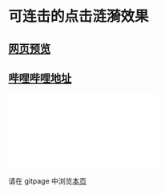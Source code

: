 # 可连击的点击涟漪效果

## [网页预览](src/index.html)

## [哔哩哔哩地址](https://www.bilibili.com/video/BV1na411L7bp/)

<iframe src="//player.bilibili.com/player.html?aid=214798173&bvid=BV1na411L7bp&cid=739605381&page=1" scrolling="no" border="0" frameborder="no" framespacing="0" allowfullscreen="true"> </iframe>

请在 gitpage 中浏览[本页](https://mekefly.github.io/quick-style/click-the-ripple-button)
